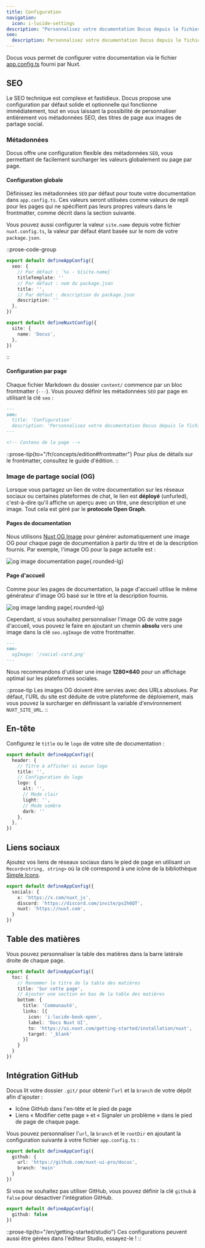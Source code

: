 ```yaml
---
title: Configuration
navigation:
  icon: i-lucide-settings
description: "Personnalisez votre documentation Docus depuis le fichier de configuration Nuxt de l'application. "
seo:
  description: Personnalisez votre documentation Docus depuis le fichier de configuration Nuxt de l'application.
---
```


Docus vous permet de configurer votre documentation via le fichier [app.config.ts](https://nuxt.com/docs/guide/directory-structure/app-config) fourni par Nuxt.

## SEO

Le SEO technique est complexe et fastidieux. Docus propose une configuration par défaut solide et optionnelle qui fonctionne immédiatement, tout en vous laissant la possibilité de personnaliser entièrement vos métadonnées SEO, des titres de page aux images de partage social.

### Métadonnées

Docus offre une configuration flexible des métadonnées `SEO`, vous permettant de facilement surcharger les valeurs globalement ou page par page.

#### Configuration globale

Définissez les métadonnées `SEO` par défaut pour toute votre documentation dans `app.config.ts`. Ces valeurs seront utilisées comme valeurs de repli pour les pages qui ne spécifient pas leurs propres valeurs dans le frontmatter, comme décrit dans la section suivante.

Vous pouvez aussi configurer la valeur `site.name` depuis votre fichier `nuxt.config.ts`, la valeur par défaut étant basée sur le nom de votre `package.json`.

::prose-code-group
```ts [app.config.ts]
export default defineAppConfig({
  seo: {
    // Par défaut : `%s - ${site.name}`
    titleTemplate: ''
    // Par défaut : nom du package.json
    title: '',
    // Par défaut : description du package.json
    description: ''
  },
})
```

```ts [nuxt.config.ts]
export default defineNuxtConfig({
  site: {
    name: 'Docus',
  },
})
```
::

#### Configuration par page

Chaque fichier Markdown du dossier `content/` commence par un bloc frontmatter (`---`). Vous pouvez définir les métadonnées `SEO` par page en utilisant la clé `seo` :

```md [content/concepts/configuration.md]
---
seo:
  title: 'Configuration'
  description: 'Personnalisez votre documentation Docus depuis le fichier de configuration Nuxt de l'application.'
---

<!-- Contenu de la page -->
```

::prose-tip{to="/fr/concepts/edition#frontmatter"}
Pour plus de détails sur le frontmatter, consultez le guide d'édition.
::

### **Image de partage social (OG)**

Lorsque vous partagez un lien de votre documentation sur les réseaux sociaux ou certaines plateformes de chat, le lien est **déployé** (unfurled), c'est-à-dire qu'il affiche un aperçu avec un titre, une description et une image. Tout cela est géré par le **protocole Open Graph**.

#### Pages de documentation

Nous utilisons [Nuxt OG Image](https://nuxtseo.com/docs/og-image/getting-started/introduction) pour générer automatiquement une image OG pour chaque page de documentation à partir du titre et de la description fournis. Par exemple, l'image OG pour la page actuelle est :

![og image documentation page](https://docus.dev/__og-image__/static/concepts/configuration/og.png){.rounded-lg}

#### Page d'accueil

Comme pour les pages de documentation, la page d'accueil utilise le même générateur d'image OG basé sur le titre et la description fournis.

![og image landing page](https://docus.dev/__og-image__/static/og.png){.rounded-lg}

Cependant, si vous souhaitez personnaliser l'image OG de votre page d'accueil, vous pouvez le faire en ajoutant un chemin **absolu** vers une image dans la clé `seo.ogImage` de votre frontmatter.

```md [content/index.md]
---
seo:
  ogImage: '/social-card.png'
---
```

Nous recommandons d'utiliser une image **1280×640** pour un affichage optimal sur les plateformes sociales.

::prose-tip
Les images OG doivent être servies avec des URLs absolues. Par défaut, l'URL du site est déduite de votre plateforme de déploiement, mais vous pouvez la surcharger en définissant la variable d'environnement `NUXT_SITE_URL`.
::

## En-tête

Configurez le `title` ou le `logo` de votre site de documentation :

```ts [app.config.ts]
export default defineAppConfig({
  header: {
    // Titre à afficher si aucun logo
    title: '',
    // Configuration du logo
    logo: {
      alt: '',
      // Mode clair
      light: '',
      // Mode sombre
      dark: ''
    },
  },
})
```

## Liens sociaux

Ajoutez vos liens de réseaux sociaux dans le pied de page en utilisant un `Record<string, string>` où la clé correspond à une icône de la bibliothèque [Simple Icons](https://simpleicons.org/).

```ts [app.config.ts]
export default defineAppConfig({
  socials: {
    x: 'https://x.com/nuxt_js',
    discord: 'https://discord.com/invite/ps2h6QT',
    nuxt: 'https://nuxt.com',
  }
})
```

## Table des matières

Vous pouvez personnaliser la table des matières dans la barre latérale droite de chaque page.

```ts [app.config.ts]
export default defineAppConfig({
  toc: {
    // Renommer le titre de la table des matières
    title: 'Sur cette page',
    // Ajouter une section en bas de la table des matières
    bottom: {
      title: 'Communauté',
      links: [{
        icon: 'i-lucide-book-open',
        label: 'Docs Nuxt UI',
        to: 'https://ui.nuxt.com/getting-started/installation/nuxt',
        target: '_blank'
      }]
    }
  }
})
```

## Intégration GitHub

Docus lit votre dossier `.git/` pour obtenir l'`url` et la `branch` de votre dépôt afin d'ajouter :

- Icône GitHub dans l'en-tête et le pied de page
- Liens « Modifier cette page » et « Signaler un problème » dans le pied de page de chaque page.

Vous pouvez personnaliser l'`url`, la `branch` et le `rootDir` en ajoutant la configuration suivante à votre fichier `app.config.ts` :

```ts [app.config.ts]
export default defineAppConfig({
  github: {
    url: 'https://github.com/nuxt-ui-pro/docus',
    branch: 'main'
  }
})
```

Si vous ne souhaitez pas utiliser GitHub, vous pouvez définir la clé `github` à `false` pour désactiver l'intégration GitHub.

```ts [app.config.ts]
export default defineAppConfig({
  github: false
})
```

::prose-tip{to="/en/getting-started/studio"}
Ces configurations peuvent aussi être gérées dans l'éditeur Studio, essayez-le !
::
